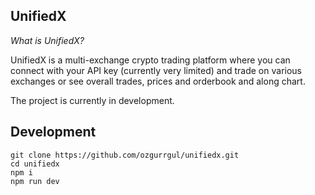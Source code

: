 ## UnifiedX

*What is UnifiedX?*

UnifiedX is a multi-exchange crypto trading platform where you can connect with your API key (currently very limited) and trade on various exchanges or see overall trades, prices and orderbook and along chart.

The project is currently in development.

## Development

```
git clone https://github.com/ozgurrgul/unifiedx.git
cd unifiedx
npm i
npm run dev
```
